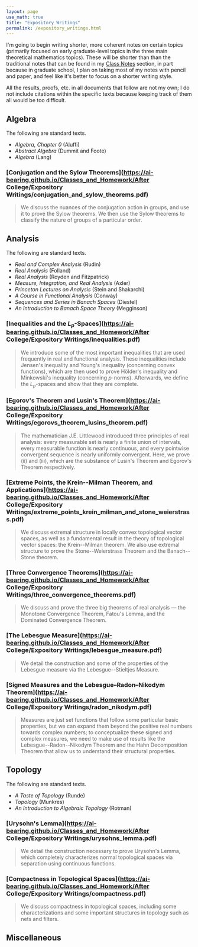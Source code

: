 ```yaml
---
layout: page
use_math: true
title: "Expository Writings"
permalink: /expository_writings.html
---
```

I'm going to begin writing shorter, more coherent notes on certain topics (primarily focused on early graduate-level topics in the three main theoretical mathematics topics). These will be shorter than than the traditional notes that can be found in my [Class Notes](classnotes.md) section, in part because in graduate school, I plan on taking most of my notes with pencil and paper, and feel like it's better to focus on a shorter writing style.

All the results, proofs, etc. in all documents that follow are not my own; I do not include citations within the specific texts because keeping track of them all would be too difficult.
## Algebra
The following are standard texts.
- _Algebra, Chapter 0_ (Aluffi)
- _Abstract Algebra_ (Dummit and Foote)
- _Algebra_ (Lang)

### [Conjugation and the Sylow Theorems](https://ai-bearing.github.io/Classes_and_Homework/After College/Expository Writings/conjugation_and_sylow_theorems.pdf)
> We discuss the nuances of the conjugation action in groups, and use it to prove the Sylow theorems. We then use the Sylow theorems to classify the nature of groups of a particular order.

## Analysis
The following are standard texts.
- _Real and Complex Analysis_ (Rudin)
- _Real Analysis_ (Folland)
- _Real Analysis_ (Royden and Fitzpatrick)
- _Measure, Integration, and Real Analysis_ (Axler)
- _Princeton Lectures on Analysis_ (Stein and Shakarchi)
- _A Course in Functional Analysis_ (Conway)
- _Sequences and Series in Banach Spaces_ (Diestel)
- _An Introduction to Banach Space Theory_ (Megginson)

### [Inequalities and the $L_p$-Spaces](https://ai-bearing.github.io/Classes_and_Homework/After College/Expository Writings/inequalities.pdf)
> We introduce some of the most important inequalities that are used frequently in real and functional analysis. These inequalities include Jensen's inequality and Young's inequality (concerning convex functions), which are then used to prove Hölder's inequality and Minkowski's inequality (concerning $p$-norms). Afterwards, we define the $L_p$-spaces and show that they are complete.

### [Egorov's Theorem and Lusin's Theorem](https://ai-bearing.github.io/Classes_and_Homework/After College/Expository Writings/egorovs_theorem_lusins_theorem.pdf)
> The mathematician J.E. Littlewood introduced three principles of real analysis: every measurable set is nearly a finite union of intervals, every measurable function is nearly continuous, and every pointwise convergent sequence is nearly uniformly convergent. Here, we prove (ii) and (iii), which are the substance of Lusin's Theorem and Egorov's Theorem respectively.

### [Extreme Points, the Krein--Milman Theorem, and Applications](https://ai-bearing.github.io/Classes_and_Homework/After College/Expository Writings/extreme_points_krein_milman_and_stone_weierstrass.pdf)
> We discuss extremal structure in locally convex topological vector spaces, as well as a fundamental result in the theory of topological vector spaces: the Krein--Milman theorem. We also use extremal structure to prove the Stone--Weierstrass Theorem and the Banach--Stone theorem.

### [Three Convergence Theorems](https://ai-bearing.github.io/Classes_and_Homework/After College/Expository Writings/three_convergence_theorems.pdf)
> We discuss and prove the three big theorems of real analysis — the Monotone Convergence Theorem, Fatou's Lemma, and the Dominated Convergence Theorem.

### [The Lebesgue Measure](https://ai-bearing.github.io/Classes_and_Homework/After College/Expository Writings/lebesgue_measure.pdf)
> We detail the construction and some of the properties of the Lebesgue measure via the Lebesgue--Stieltjes Measure.

### [Signed Measures and the Lebesgue–Radon–Nikodym Theorem](https://ai-bearing.github.io/Classes_and_Homework/After College/Expository Writings/radon_nikodym.pdf)
> Measures are just set functions that follow some particular basic properties, but we can expand them beyond the positive real numbers towards complex numbers; to conceptualize these signed and complex measures, we need to make use of results like the Lebesgue--Radon--Nikodym Theorem and the Hahn Decomposition Theorem that allow us to understand their structural properties.

## Topology
The following are standard texts.
- _A Taste of Topology_ (Runde)
- _Topology_ (Munkres)
- _An Introduction to Algebraic Topology_ (Rotman)

### [Urysohn's Lemma](https://ai-bearing.github.io/Classes_and_Homework/After College/Expository Writings/urysohns_lemma.pdf)
> We detail the construction necessary to prove Urysohn's Lemma, which completely characterizes normal topological spaces via separation using continuous functions.

### [Compactness in Topological Spaces](https://ai-bearing.github.io/Classes_and_Homework/After College/Expository Writings/compactness.pdf)
> We discuss compactness in topological spaces, including some characterizations and some important structures in topology such as nets and filters.

## Miscellaneous
